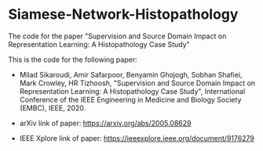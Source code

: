 # Siamese-Network-Histopathology

The code for the paper "Supervision and Source Domain Impact on Representation Learning: A Histopathology Case Study"

This is the code for the following paper:

- Milad Sikaroudi, Amir Safarpoor, Benyamin Ghojogh, Sobhan Shafiei, Mark Crowley, HR Tizhoosh, "Supervision and Source Domain Impact on Representation Learning: A Histopathology Case Study", International Conference of the IEEE Engineering in Medicine and Biology Society (EMBC), IEEE, 2020. 

- arXiv link of paper: https://arxiv.org/abs/2005.08629

- IEEE Xplore link of paper: https://ieeexplore.ieee.org/document/9176279

